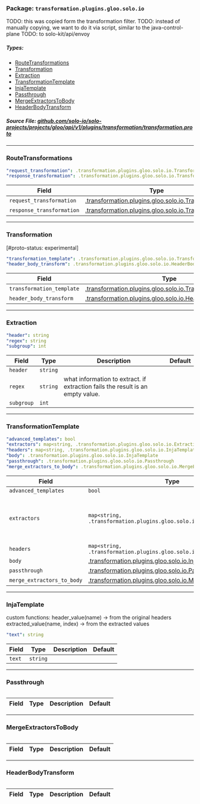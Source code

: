 <!-- Code generated by solo-kit. DO NOT EDIT. -->

### Package: `transformation.plugins.gloo.solo.io`  
TODO: this was copied form the transformation filter.
TODO: instead of manually copying, we want to do it via script, similar to the java-control-plane
TODO: to solo-kit/api/envoy


 
##### Types:


- [RouteTransformations](#RouteTransformations)
- [Transformation](#Transformation)
- [Extraction](#Extraction)
- [TransformationTemplate](#TransformationTemplate)
- [InjaTemplate](#InjaTemplate)
- [Passthrough](#Passthrough)
- [MergeExtractorsToBody](#MergeExtractorsToBody)
- [HeaderBodyTransform](#HeaderBodyTransform)
  



##### Source File: [github.com/solo-io/solo-projects/projects/gloo/api/v1/plugins/transformation/transformation.proto](https://github.com/solo-io/solo-projects/blob/master/projects/gloo/api/v1/plugins/transformation/transformation.proto)





---
### <a name="RouteTransformations">RouteTransformations</a>



```yaml
"request_transformation": .transformation.plugins.gloo.solo.io.Transformation
"response_transformation": .transformation.plugins.gloo.solo.io.Transformation

```

| Field | Type | Description | Default |
| ----- | ---- | ----------- |----------- | 
| `request_transformation` | [.transformation.plugins.gloo.solo.io.Transformation](transformation.proto.sk.md#Transformation) |  |  |
| `response_transformation` | [.transformation.plugins.gloo.solo.io.Transformation](transformation.proto.sk.md#Transformation) |  |  |




---
### <a name="Transformation">Transformation</a>

 
[#proto-status: experimental]

```yaml
"transformation_template": .transformation.plugins.gloo.solo.io.TransformationTemplate
"header_body_transform": .transformation.plugins.gloo.solo.io.HeaderBodyTransform

```

| Field | Type | Description | Default |
| ----- | ---- | ----------- |----------- | 
| `transformation_template` | [.transformation.plugins.gloo.solo.io.TransformationTemplate](transformation.proto.sk.md#TransformationTemplate) |  |  |
| `header_body_transform` | [.transformation.plugins.gloo.solo.io.HeaderBodyTransform](transformation.proto.sk.md#HeaderBodyTransform) |  |  |




---
### <a name="Extraction">Extraction</a>



```yaml
"header": string
"regex": string
"subgroup": int

```

| Field | Type | Description | Default |
| ----- | ---- | ----------- |----------- | 
| `header` | `string` |  |  |
| `regex` | `string` | what information to extract. if extraction fails the result is an empty value. |  |
| `subgroup` | `int` |  |  |




---
### <a name="TransformationTemplate">TransformationTemplate</a>



```yaml
"advanced_templates": bool
"extractors": map<string, .transformation.plugins.gloo.solo.io.Extraction>
"headers": map<string, .transformation.plugins.gloo.solo.io.InjaTemplate>
"body": .transformation.plugins.gloo.solo.io.InjaTemplate
"passthrough": .transformation.plugins.gloo.solo.io.Passthrough
"merge_extractors_to_body": .transformation.plugins.gloo.solo.io.MergeExtractorsToBody

```

| Field | Type | Description | Default |
| ----- | ---- | ----------- |----------- | 
| `advanced_templates` | `bool` |  |  |
| `extractors` | `map<string, .transformation.plugins.gloo.solo.io.Extraction>` | Extractors are in the origin request language domain |  |
| `headers` | `map<string, .transformation.plugins.gloo.solo.io.InjaTemplate>` |  |  |
| `body` | [.transformation.plugins.gloo.solo.io.InjaTemplate](transformation.proto.sk.md#InjaTemplate) |  |  |
| `passthrough` | [.transformation.plugins.gloo.solo.io.Passthrough](transformation.proto.sk.md#Passthrough) |  |  |
| `merge_extractors_to_body` | [.transformation.plugins.gloo.solo.io.MergeExtractorsToBody](transformation.proto.sk.md#MergeExtractorsToBody) |  |  |




---
### <a name="InjaTemplate">InjaTemplate</a>

 
custom functions:
header_value(name) -> from the original headers
extracted_value(name, index) -> from the extracted values

```yaml
"text": string

```

| Field | Type | Description | Default |
| ----- | ---- | ----------- |----------- | 
| `text` | `string` |  |  |




---
### <a name="Passthrough">Passthrough</a>



```yaml

```

| Field | Type | Description | Default |
| ----- | ---- | ----------- |----------- | 




---
### <a name="MergeExtractorsToBody">MergeExtractorsToBody</a>



```yaml

```

| Field | Type | Description | Default |
| ----- | ---- | ----------- |----------- | 




---
### <a name="HeaderBodyTransform">HeaderBodyTransform</a>



```yaml

```

| Field | Type | Description | Default |
| ----- | ---- | ----------- |----------- | 





<!-- Start of HubSpot Embed Code -->
<script type="text/javascript" id="hs-script-loader" async defer src="//js.hs-scripts.com/5130874.js"></script>
<!-- End of HubSpot Embed Code -->
